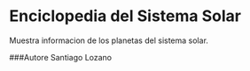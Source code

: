 # Enciclopedia del Sistema Solar
Muestra informacion de los planetas del sistema solar.

###Autore
Santiago Lozano

